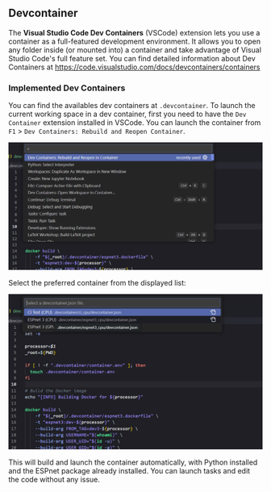 ## Devcontainer

The **Visual Studio Code Dev Containers** (VSCode) extension lets you use a container as a full-featured development environment. It allows you to open any folder inside (or mounted into) a container and take advantage of Visual Studio Code's full feature set.
You can find detailed information about Dev Containers at https://code.visualstudio.com/docs/devcontainers/containers

### Implemented Dev Containers

You can find the availables dev containers at `.devcontainer`.
To launch the current working space in a dev container, first you need to have the `Dev Container` extension installed in VSCode.
You can launch the container from `F1` > `Dev Containers: Rebuild and Reopen Container`.

![](./image/dev_1.png)

Select the preferred container from the displayed list:

![](./image/dev_2.png)

This will build and launch the container automatically, with Python installed and the ESPnet package already installed.
You can launch tasks and edit the code without any issue.
